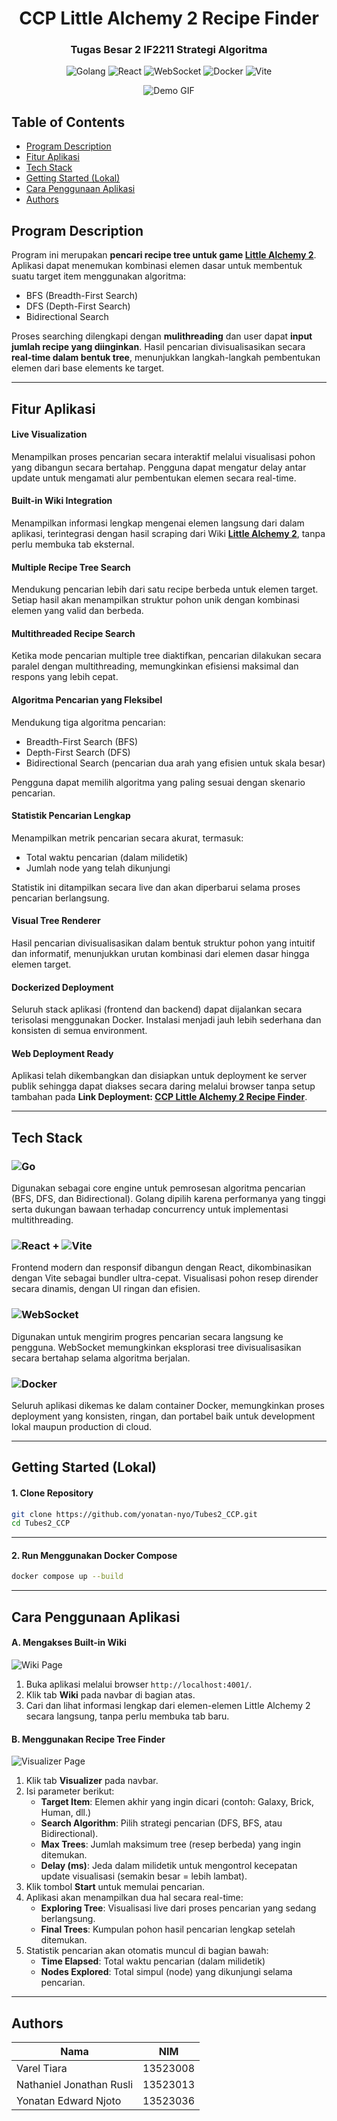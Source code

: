 <div align="center"> 
  <h1> CCP Little Alchemy 2 Recipe Finder </h1>
  <h3> Tugas Besar 2 IF2211 Strategi Algoritma </h3>

![Golang](https://img.shields.io/badge/Go-1.20+-0db7ed?style=for-the-badge&logo=go&logoColor=white)
![React](https://img.shields.io/badge/React-18-61dafb?style=for-the-badge&logo=react&logoColor=black)
![WebSocket](https://img.shields.io/badge/WebSocket-Realtime-f39c12?style=for-the-badge&logo=websocket&logoColor=white)
![Docker](https://img.shields.io/badge/Docker-Containerized-2496ed?style=for-the-badge&logo=docker&logoColor=white)
![Vite](https://img.shields.io/badge/Vite-Bundler-facc15?style=for-the-badge&logo=vite&logoColor=purple)

![Demo GIF](src/frontend/src/assets/Demo.gif)

</div>

## Table of Contents

- [Program Description](#program-description)
- [Fitur Aplikasi](#fitur-aplikasi)
- [Tech Stack](#tech-stack)
- [Getting Started (Lokal)](#getting-started-lokal)
- [Cara Penggunaan Aplikasi](#cara-penggunaan-aplikasi)
- [Authors](#authors)

## Program Description

Program ini merupakan **pencari recipe tree untuk game [Little Alchemy 2](https://littlealchemy2.com/)**. Aplikasi dapat menemukan kombinasi elemen dasar untuk membentuk suatu target item menggunakan algoritma:

- BFS (Breadth-First Search)
- DFS (Depth-First Search)
- Bidirectional Search

Proses searching dilengkapi dengan **mulithreading** dan user dapat **input jumlah recipe yang diinginkan**. Hasil pencarian divisualisasikan secara **real-time dalam bentuk tree**, menunjukkan langkah-langkah pembentukan elemen dari base elements ke target.

---

## Fitur Aplikasi

#### Live Visualization

Menampilkan proses pencarian secara interaktif melalui visualisasi pohon yang dibangun secara bertahap. Pengguna dapat mengatur delay antar update untuk mengamati alur pembentukan elemen secara real-time.

#### Built-in Wiki Integration

Menampilkan informasi lengkap mengenai elemen langsung dari dalam aplikasi, terintegrasi dengan hasil scraping dari Wiki **[Little Alchemy 2](<https://little-alchemy.fandom.com/wiki/Elements_(Little_Alchemy_2)>)**, tanpa perlu membuka tab eksternal.

#### Multiple Recipe Tree Search

Mendukung pencarian lebih dari satu recipe berbeda untuk elemen target. Setiap hasil akan menampilkan struktur pohon unik dengan kombinasi elemen yang valid dan berbeda.

#### Multithreaded Recipe Search

Ketika mode pencarian multiple tree diaktifkan, pencarian dilakukan secara paralel dengan multithreading, memungkinkan efisiensi maksimal dan respons yang lebih cepat.

#### Algoritma Pencarian yang Fleksibel

Mendukung tiga algoritma pencarian:

- Breadth-First Search (BFS)
- Depth-First Search (DFS)
- Bidirectional Search (pencarian dua arah yang efisien untuk skala besar)

Pengguna dapat memilih algoritma yang paling sesuai dengan skenario pencarian.

#### Statistik Pencarian Lengkap

Menampilkan metrik pencarian secara akurat, termasuk:

- Total waktu pencarian (dalam milidetik)
- Jumlah node yang telah dikunjungi

Statistik ini ditampilkan secara live dan akan diperbarui selama proses pencarian berlangsung.

#### Visual Tree Renderer

Hasil pencarian divisualisasikan dalam bentuk struktur pohon yang intuitif dan informatif, menunjukkan urutan kombinasi dari elemen dasar hingga elemen target.

#### Dockerized Deployment

Seluruh stack aplikasi (frontend dan backend) dapat dijalankan secara terisolasi menggunakan Docker. Instalasi menjadi jauh lebih sederhana dan konsisten di semua environment.

#### Web Deployment Ready

Aplikasi telah dikembangkan dan disiapkan untuk deployment ke server publik sehingga dapat diakses secara daring melalui browser tanpa setup tambahan pada **Link Deployment: [CCP Little Alchemy 2 Recipe Finder](https://nyo.kirisame.jp.net)**.

---

## Tech Stack

### ![Go](https://img.shields.io/badge/-Golang-00ADD8?style=flat-square&logo=go&logoColor=white)

Digunakan sebagai core engine untuk pemrosesan algoritma pencarian (BFS, DFS, dan Bidirectional). Golang dipilih karena performanya yang tinggi serta dukungan bawaan terhadap concurrency untuk implementasi multithreading.

### ![React](https://img.shields.io/badge/-React-61DAFB?style=flat-square&logo=react&logoColor=black) + ![Vite](https://img.shields.io/badge/-Vite-646CFF?style=flat-square&logo=vite&logoColor=white)

Frontend modern dan responsif dibangun dengan React, dikombinasikan dengan Vite sebagai bundler ultra-cepat. Visualisasi pohon resep dirender secara dinamis, dengan UI ringan dan efisien.

### ![WebSocket](https://img.shields.io/badge/-WebSocket-f39c12?style=flat-square&logo=websocket&logoColor=white)

Digunakan untuk mengirim progres pencarian secara langsung ke pengguna. WebSocket memungkinkan eksplorasi tree divisualisasikan secara bertahap selama algoritma berjalan.

### ![Docker](https://img.shields.io/badge/-Docker-2496ED?style=flat-square&logo=docker&logoColor=white)

Seluruh aplikasi dikemas ke dalam container Docker, memungkinkan proses deployment yang konsisten, ringan, dan portabel baik untuk development lokal maupun production di cloud.

---

## Getting Started (Lokal)

#### 1. Clone Repository

```bash
git clone https://github.com/yonatan-nyo/Tubes2_CCP.git
cd Tubes2_CCP
```

---

#### 2. Run Menggunakan Docker Compose

```bash
docker compose up --build
```

---

## Cara Penggunaan Aplikasi

#### A. Mengakses Built-in Wiki

![Wiki Page](src/frontend/src/assets/Wiki.png)

1. Buka aplikasi melalui browser `http://localhost:4001/`.
2. Klik tab **Wiki** pada navbar di bagian atas.
3. Cari dan lihat informasi lengkap dari elemen-elemen Little Alchemy 2 secara langsung, tanpa perlu membuka tab baru.

#### B. Menggunakan Recipe Tree Finder

![Visualizer Page](src/frontend/src/assets/Visualizer.png)

1. Klik tab **Visualizer** pada navbar.
2. Isi parameter berikut:
   - **Target Item**: Elemen akhir yang ingin dicari (contoh: Galaxy, Brick, Human, dll.)
   - **Search Algorithm**: Pilih strategi pencarian (DFS, BFS, atau Bidirectional).
   - **Max Trees**: Jumlah maksimum tree (resep berbeda) yang ingin ditemukan.
   - **Delay (ms)**: Jeda dalam milidetik untuk mengontrol kecepatan update visualisasi (semakin besar = lebih lambat).
3. Klik tombol **Start** untuk memulai pencarian.
4. Aplikasi akan menampilkan dua hal secara real-time:
   - **Exploring Tree**: Visualisasi live dari proses pencarian yang sedang berlangsung.
   - **Final Trees**: Kumpulan pohon hasil pencarian lengkap setelah ditemukan.
5. Statistik pencarian akan otomatis muncul di bagian bawah:
   - **Time Elapsed**: Total waktu pencarian (dalam milidetik)
   - **Nodes Explored**: Total simpul (node) yang dikunjungi selama pencarian.

---

## Authors

| Nama                     | NIM      |
| ------------------------ | -------- |
| Varel Tiara              | 13523008 |
| Nathaniel Jonathan Rusli | 13523013 |
| Yonatan Edward Njoto     | 13523036 |
